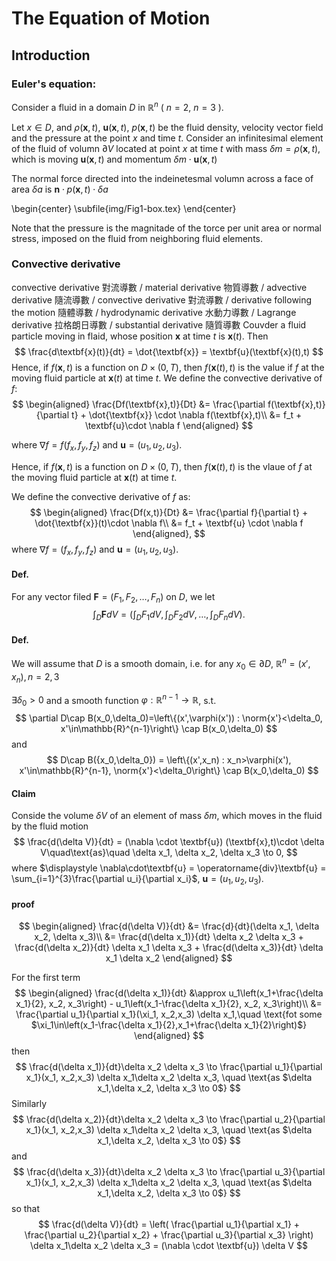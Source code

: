 # The Equation of Motion

## Introduction

### Euler's equation:

Consider a fluid in a domain $D$ in $\mathbb{R}^{n}$  ( $n=2$, $n=3$ ).

Let $x\in D$, and $\rho(\textbf{x},t)$, $\textbf{u}(\textbf{x},t)$, $p(\textbf{x},t)$ be the fluid density, velocity vector field and the pressure at the point $x$ and time $t$.
Consider an infinitesimal element of the fluid of volumn $\partial V$ located at point $x$ at time $t$ with mass $\delta m = \rho(\textbf{x},t)$, which is moving $\textbf{u}(\textbf{x},t)$ and momentum $\delta m \cdot \textbf{u}(\textbf{x},t)$

The normal force directed into the indeinetesmal volumn across a face of area $\delta a$ is $\textbf{n}\cdot p(\textbf{x},t)\cdot \delta a$

\begin{center}
\subfile{img/Fig1-box.tex}
\end{center}

Note that the pressure is the magnitade of the torce per unit area or normal stress, imposed on the fluid from neighboring fluid elements.

### Convective derivative
convective derivative 對流導數 / material derivative 物質導數 / advective derivative 隨流導數 / convective derivative 對流導數 / derivative following the motion 隨體導數 / hydrodynamic derivative 水動力導數 / Lagrange derivative 拉格朗日導數 / substantial derivative 隨質導數
Couvder a fluid particle moving in flaid, whose position $\textbf{x}$ at time $t$ is $\textbf{x}(t)$. Then 
$$
\frac{d\textbf{x}(t)}{dt} = \dot{\textbf{x}} = \textbf{u}(\textbf{x}(t),t)
$$
Hence, if $f(\textbf{x},t)$ is a function on $D\times (0,T)$, then $f(\textbf{x}(t), t)$ is the value if $f$ at the moving fluid particle at $\textbf{x}(t)$ at time $t$. We define the convective derivative of $f$:
$$
\begin{aligned}
\frac{Df(\textbf{x},t)}{Dt} &= \frac{\partial f(\textbf{x},t)}{\partial t} + \dot{\textbf{x}} \cdot \nabla f(\textbf{x},t)\\
&= f_t + \textbf{u}\cdot \nabla f
\end{aligned}
$$

where $\nabla f = f(f_x,f_y,f_z)$ and $\textbf{u}=(u_1,u_2,u_3)$.

Hence, if $f(\textbf{x},t)$ is a function on $D\times(0,T)$, then $f(\textbf{x}(t),t)$ is the vlaue of $f$ at the moving fluid particle at $\textbf{x}(t)$ at time $t$.

We define the convective derivative of $f$ as:
$$
\begin{aligned}
\frac{Df(x,t)}{Dt} 
&= \frac{\partial f}{\partial t} + \dot{\textbf{x}}(t)\cdot \nabla f\\
&= f_t + \textbf{u} \cdot \nabla f
\end{aligned},
$$
 where $\nabla f = (f_x,f_y,f_z)$ and $\textbf{u} = (u_1,u_2,u_3)$.

#### Def.

For any vector filed $\textbf{F} = (F_1,F_2,\ldots,F_n)$ on $D$, we let
$$
\int_{D} \textbf{F}dV = \left(\int_{D} F_1dV, \int_{D} F_2dV,\ldots,\int_{D} F_ndV\right).
$$

#### Def. 

We will assume that $D$ is a smooth domain, i.e. for any $x_0 \in \partial D$, $\mathbb{R}^{n} = (x',x_n), n=2,3$

$\exists \delta_0 > 0$ and a smooth function $\varphi:\mathbb{R}^{n-1}\to\mathbb{R}$, s.t.
$$
\partial D\cap B(x_0,\delta_0)=\left\{(x',\varphi(x')) : \norm{x'}<\delta_0, x'\in\mathbb{R}^{n-1}\right\} \cap B(x_0,\delta_0)
$$
and
$$
D\cap B({x_0,\delta_0}) = \left\{(x',x_n) : x_n>\varphi(x'), x'\in\mathbb{R}^{n-1}, \norm{x'}<\delta_0\right\} \cap B(x_0,\delta_0)
$$

#### Claim

Conside the volume $\delta V$ of an element of mass $\delta m$, which moves in the fluid by the fluid motion
$$
\frac{d(\delta V)}{dt} = (\nabla \cdot \textbf{u}) (\textbf{x},t)\cdot \delta V\quad\text{as}\quad \delta x_1, \delta x_2, \delta x_3 \to 0,
$$
 where $\displaystyle \nabla\cdot\textbf{u} = \operatorname{div}\textbf{u} = \sum_{i=1}^{3}\frac{\partial u_i}{\partial x_i}$, $\textbf{u} = (u_1,u_2,u_3)$.

#### proof

$$
\begin{aligned}
\frac{d(\delta V)}{dt} 
&= \frac{d}{dt}(\delta x_1, \delta x_2, \delta x_3)\\
&= \frac{d(\delta x_1)}{dt} \delta x_2 \delta x_3 
	+ \frac{d(\delta x_2)}{dt} \delta x_1 \delta x_3
	+ \frac{d(\delta x_3)}{dt} \delta x_1 \delta x_2
\end{aligned}
$$

For the first term
$$
\begin{aligned}
\frac{d(\delta x_1)}{dt} 
&\approx u_1\left(x_1+\frac{\delta x_1}{2}, x_2, x_3\right)
	- u_1\left(x_1-\frac{\delta x_1}{2}, x_2, x_3\right)\\
&= \frac{\partial u_1}{\partial x_1}(\xi_1, x_2,x_3) \delta x_1,\quad \text{fot some $\xi_1\in\left(x_1-\frac{\delta x_1}{2},x_1+\frac{\delta x_1}{2}\right)$}
\end{aligned}
$$
then 
$$
\frac{d(\delta x_1)}{dt}\delta x_2 \delta x_3 \to
\frac{\partial u_1}{\partial x_1}(x_1, x_2,x_3) \delta x_1\delta x_2 \delta x_3,
\quad \text{as $\delta x_1,\delta x_2, \delta x_3 \to 0$}
$$
Similarly 
$$
\frac{d(\delta x_2)}{dt}\delta x_2 \delta x_3 \to
\frac{\partial u_2}{\partial x_1}(x_1, x_2,x_3) \delta x_1\delta x_2 \delta x_3,
\quad \text{as $\delta x_1,\delta x_2, \delta x_3 \to 0$}
$$
and 
$$
\frac{d(\delta x_3)}{dt}\delta x_2 \delta x_3 \to
\frac{\partial u_3}{\partial x_1}(x_1, x_2,x_3) \delta x_1\delta x_2 \delta x_3,
\quad \text{as $\delta x_1,\delta x_2, \delta x_3 \to 0$}
$$
so that 
$$
\frac{d(\delta V)}{dt} = \left(
	\frac{\partial u_1}{\partial x_1} 
	+ \frac{\partial u_2}{\partial x_2} 
	+ \frac{\partial u_3}{\partial x_3}
\right) \delta x_1\delta x_2 \delta x_3
= (\nabla \cdot \textbf{u}) \delta V
$$